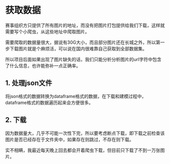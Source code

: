 # 获取数据

赛事组织方只提供了所有图片的地址，而没有把图片打包提供给我们下载，这样就需要写个小爬虫，从这些地址中爬取图片。

需要爬取的数据量很大，据说有30G大小，而且部分图片还在长城之外，所以第一步下载图片就是个麻烦活，可以说在国内很难靠自己获取到全部数据集。

所以项目后面如果出现了图片缺失的话，我们只能分析分析图片的url字符中包含了什么信息，也许能弥补一点正确率。

## 1. 处理json文件

将json格式的数据转换为dataframe格式的数据，在下载和建模过程中，dataframe格式的数据遍历起来会方便很多。


## 2. 下载

因为数据量大，几乎不可能一次性下完，所以要考虑断点下载，即下载之前检查该图片是否已经存在于文件夹中，如果存在则跳过，不存在则下载。

实不相瞒，我最近每天晚上回去都会开着爬虫下载，但目前只下载了不到一万张图片。
